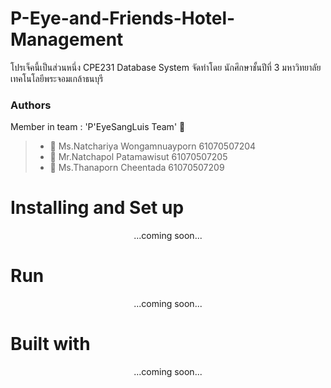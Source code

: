 # P-Eye-and-Friends-Hotel-Management
โปรเจ็คนี้เป็นส่วนหนึ่ง CPE231 Database  System จัดทำโดย นักศึกษาชั้นปีที่ 3 มหาวิทยาลัยเทคโนโลยีพระจอมเกล้าธนบุรี

### Authors 
Member in team : 'P'EyeSangLuis Team' :dog:
> * :woman: Ms.Natchariya Wongamnuayporn 61070507204
> * :man: Mr.Natchapol Patamawisut 61070507205
> * :woman: Ms.Thanaporn Cheentada 61070507209

# Installing and Set up 
<p align = 'center'> ...coming soon... </p>

# Run
<p align = 'center'> ...coming soon... </p>

# Built with 
<p align = 'center'> ...coming soon... </p>
